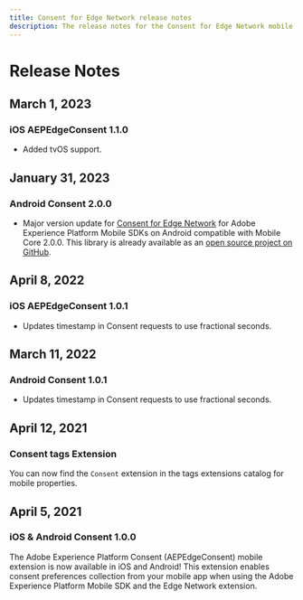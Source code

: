 ```yaml
---
title: Consent for Edge Network release notes
description: The release notes for the Consent for Edge Network mobile extension.
---
```


# Release Notes

## March 1, 2023

### iOS AEPEdgeConsent 1.1.0

* Added tvOS support.

## January 31, 2023

### Android Consent 2.0.0

* Major version update for [Consent for Edge Network](./index.md) for Adobe Experience Platform Mobile SDKs on Android compatible with Mobile Core 2.0.0. This library is already available as an [open source project on GitHub](https://github.com/adobe/aepsdk-edgeconsent-android).

## April 8, 2022

### iOS AEPEdgeConsent 1.0.1

* Updates timestamp in Consent requests to use fractional seconds.

## March 11, 2022

### Android Consent 1.0.1

* Updates timestamp in Consent requests to use fractional seconds.

## April 12, 2021

### Consent tags Extension

You can now find the `Consent` extension in the tags extensions catalog for mobile properties.

## April 5, 2021

### iOS & Android Consent 1.0.0

The Adobe Experience Platform Consent (AEPEdgeConsent) mobile extension is now available in iOS and Android! This extension enables consent preferences collection from your mobile app when using the Adobe Experience Platform Mobile SDK and the Edge Network extension.
